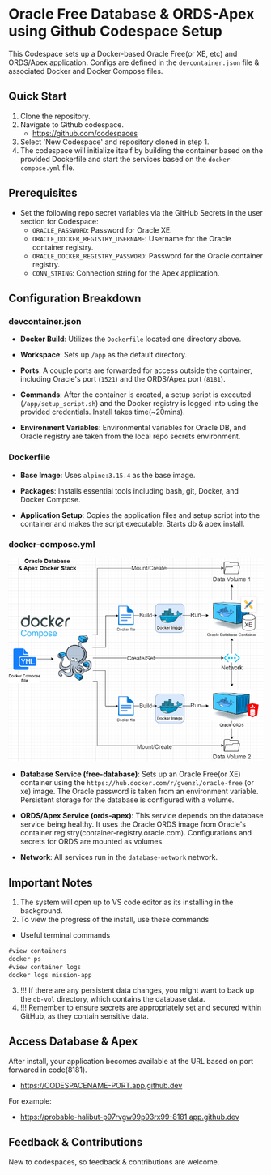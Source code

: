 # Oracle Free Database & ORDS-Apex using Github Codespace Setup

This Codespace sets up a Docker-based Oracle Free(or XE, etc) and ORDS/Apex application. Configs are defined in the `devcontainer.json` file & associated Docker and Docker Compose files.

## Quick Start

1. Clone the repository.
2. Navigate to Github codespace.
	- https://github.com/codespaces
3. Select 'New Codespace' and repository cloned in step 1.
4. The codespace will initialize itself by building the container based on the provided Dockerfile and start the services based on the `docker-compose.yml` file.

## Prerequisites

- Set the following repo secret variables via the GitHub Secrets in the user section for Codespace:
  - `ORACLE_PASSWORD`: Password for Oracle XE.
  - `ORACLE_DOCKER_REGISTRY_USERNAME`: Username for the Oracle container registry.
  - `ORACLE_DOCKER_REGISTRY_PASSWORD`: Password for the Oracle container registry.
  - `CONN_STRING`: Connection string for the Apex application.

## Configuration Breakdown

### devcontainer.json

- **Docker Build**: Utilizes the `Dockerfile` located one directory above.
  
- **Workspace**: Sets up `/app` as the default directory.
  
- **Ports**: A couple ports are forwarded for access outside the container, including Oracle's port (`1521`) and the ORDS/Apex port (`8181`).
  
- **Commands**: After the container is created, a setup script is executed (`/app/setup_script.sh`) and the Docker registry is logged into using the provided credentials. Install takes time(~20mins). 
  
- **Environment Variables**: Environmental variables for Oracle DB, and Oracle registry are taken from the local repo secrets environment.

### Dockerfile

- **Base Image**: Uses `alpine:3.15.4` as the base image.
  
- **Packages**: Installs essential tools including bash, git, Docker, and Docker Compose.
  
- **Application Setup**: Copies the application files and setup script into the container and makes the script executable. Starts db & apex install. 

### docker-compose.yml
![](./docs/2022_docker_stack.png)
- **Database Service (free-database)**: Sets up an Oracle Free(or XE) container using the `https://hub.docker.com/r/gvenzl/oracle-free` (or xe) image. The Oracle password is taken from an environment variable. Persistent storage for the database is configured with a volume. 

- **ORDS/Apex Service (ords-apex)**: This service depends on the database service being healthy. It uses the Oracle ORDS image from Oracle's container registry(container-registry.oracle.com). Configurations and secrets for ORDS are mounted as volumes.

- **Network**: All services run in the `database-network` network.

## Important Notes

1. The system will open up to VS code editor as its installing in the background.
2. To view the progress of the install, use these commands
- Useful terminal commands
```
#view containers
docker ps
#view container logs
docker logs mission-app
```
3. !!! If there are any persistent data changes, you might want to back up the `db-vol` directory, which contains the database data.
4. !!! Remember to ensure  secrets are appropriately set and secured within GitHub, as they contain sensitive data.

## Access Database & Apex
After install,  your application becomes available at the URL based on port forwared in code(8181).  
- https://CODESPACENAME-PORT.app.github.dev

For example:
- https://probable-halibut-p97rvgw99p93rx99-8181.app.github.dev

## Feedback & Contributions

New to codespaces, so feedback & contributions are welcome.



